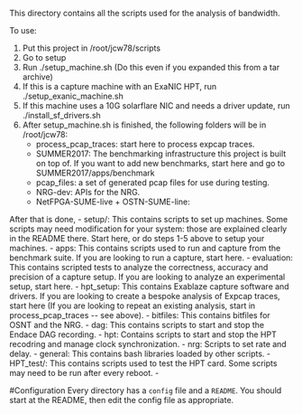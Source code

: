 This directory contains all the scripts used for the analysis of bandwidth.

To use:
1. Put this project in /root/jcw78/scripts
2. Go to setup
3. Run ./setup\_machine.sh (Do this even if you expanded this from a tar archive)
4. If this is a capture machine with an ExaNIC HPT, run ./setup\_exanic\_machine.sh
5. If this machine uses a 10G solarflare NIC and needs a driver update, run ./install\_sf\_drivers.sh
6. After setup\_machine.sh is finished, the following folders will be in /root/jcw78:
	- process\_pcap\_traces: start here to process expcap traces.
	- SUMMER2017: The benchmarking infrastructure this project is built on top of.  If you want to add new benchmarks, start here and go to SUMMER2017/apps/benchmark
	- pcap\_files: a set of generated pcap files for use during testing.
	- NRG-dev: APIs for the NRG.
	- NetFPGA-SUME-live + OSTN-SUME-line: 

After that is done, 
	- setup/: This contains scripts to set up machines.  Some scripts may need modification for your system: those are explained clearly in the README there.  Start here, or do steps 1-5 above to setup your  machines.
	- apps: This contains scripts used to run and capture from the benchmark suite.  If you are looking to run a capture, start here.
	- evaluation: This contains scripted tests to analyze the correctness, accuracy and precision of a capture setup.  If you are looking to analyze an experimental setup, start here.
	- hpt\_setup:  This contains Exablaze capture software and drivers.
	If you are looking to create a bespoke analysis of 
	Expcap traces, start here (If you are looking to repeat
	an existing analysis, start in process\_pcap\_traces -- see above).
	- bitfiles: This contains bitfiles for OSNT and the NRG.
	- dag: This contains scripts to start and stop the Endace DAG
	recording.
	- hpt: Contains scripts to start and stop the HPT recodring and manage clock synchronization.
	- nrg: Scripts to set rate and delay.
	- general:  This contains bash libraries loaded by other scripts.
	- HPT\_test/: This contains scripts used to test the HPT card.
	Some scripts may need to be run after every reboot.
	- 

#Configuration
Every directory has a `config` file and a `README`. You should start at the README, then edit the config file as appropriate.
